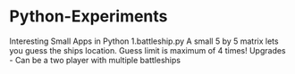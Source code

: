 # Python-Experiments
Interesting Small Apps in Python
    1.battleship.py
      A small 5 by 5 matrix lets you guess the ships location.
      Guess limit is maximum of 4 times!
      Upgrades - Can be a two player with multiple battleships
